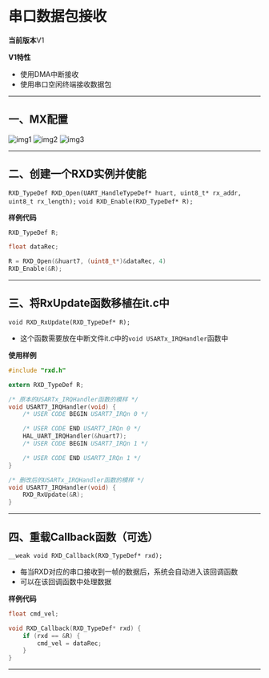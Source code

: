 # 串口数据包接收

**当前版本**V1

**V1特性**
* 使用DMA中断接收
* 使用串口空闲终端接收数据包

---

## 一、MX配置

![img1](https://github.com/RainFromCN/rm_aboard_driver/tree/master/RXD/img1)
![img2](https://github.com/RainFromCN/rm_aboard_driver/tree/master/RXD/img2)
![img3](https://github.com/RainFromCN/rm_aboard_driver/tree/master/RXD/img3)

---

## 二、创建一个RXD实例并使能

`RXD_TypeDef RXD_Open(UART_HandleTypeDef* huart, uint8_t* rx_addr, uint8_t rx_length);`
`void RXD_Enable(RXD_TypeDef* R);`

**样例代码**
```c
RXD_TypeDef R;

float dataRec;

R = RXD_Open(&huart7, (uint8_t*)&dataRec, 4)
RXD_Enable(&R);
```

---

## 三、将RxUpdate函数移植在it.c中

`void RXD_RxUpdate(RXD_TypeDef* R);`
- 这个函数需要放在中断文件it.c中的`void USARTx_IRQHandler`函数中

**使用样例**
```c
#include "rxd.h"

extern RXD_TypeDef R;

/* 原本的USARTx_IRQHandler函数的模样 */
void USART7_IRQHandler(void) {
    /* USER CODE BEGIN USART7_IRQn 0 */

    /* USER CODE END USART7_IRQn 0 */
    HAL_UART_IRQHandler(&huart7);
    /* USER CODE BEGIN USART7_IRQn 1 */

    /* USER CODE END USART7_IRQn 1 */
}

/* 删改后的USARTx_IRQHandler函数的模样 */
void USART7_IRQHandler(void) {
	RXD_RxUpdate(&R);
}
```

---

## 四、重载Callback函数（可选）

`__weak void RXD_Callback(RXD_TypeDef* rxd);`
* 每当RXD对应的串口接收到一帧的数据后，系统会自动进入该回调函数
* 可以在该回调函数中处理数据

**样例代码**
```c
float cmd_vel;

void RXD_Callback(RXD_TypeDef* rxd) {
    if (rxd == &R) {
        cmd_vel = dataRec;
    }
}
```

---



